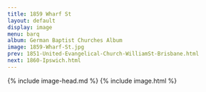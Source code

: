 ```yaml
---
title: 1859 Wharf St
layout: default
display: image
menu: barq
album: German Baptist Churches Album
image: 1859-Wharf-St.jpg
prev: 1851-United-Evangelical-Church-WilliamSt-Brisbane.html
next: 1860-Ipswich.html
---
```

{% include image-head.md %}
{% include image.html %}